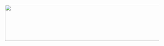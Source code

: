 
<a href="https://github.com/devxb/gitanimals">
  <img
    src="https://render.gitanimals.org/lines/buingoclam147"
    width="600"
    height="120"
  />
</a>
  
